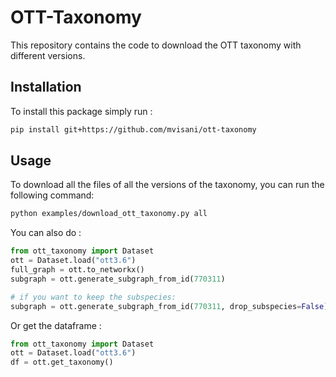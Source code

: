 # OTT-Taxonomy
This repository contains the code to download the OTT taxonomy with different versions.

## Installation
To install this package simply run : 
```bash
pip install git+https://github.com/mvisani/ott-taxonomy
```

## Usage
To download all the files of all the versions of the taxonomy, you can run the following command:
```bash
python examples/download_ott_taxonomy.py all
```

You can also do : 
```python
from ott_taxonomy import Dataset
ott = Dataset.load("ott3.6")
full_graph = ott.to_networkx()
subgraph = ott.generate_subgraph_from_id(770311)

# if you want to keep the subspecies:
subgraph = ott.generate_subgraph_from_id(770311, drop_subspecies=False)
```

Or get the dataframe : 
```python
from ott_taxonomy import Dataset
ott = Dataset.load("ott3.6")
df = ott.get_taxonomy()
```